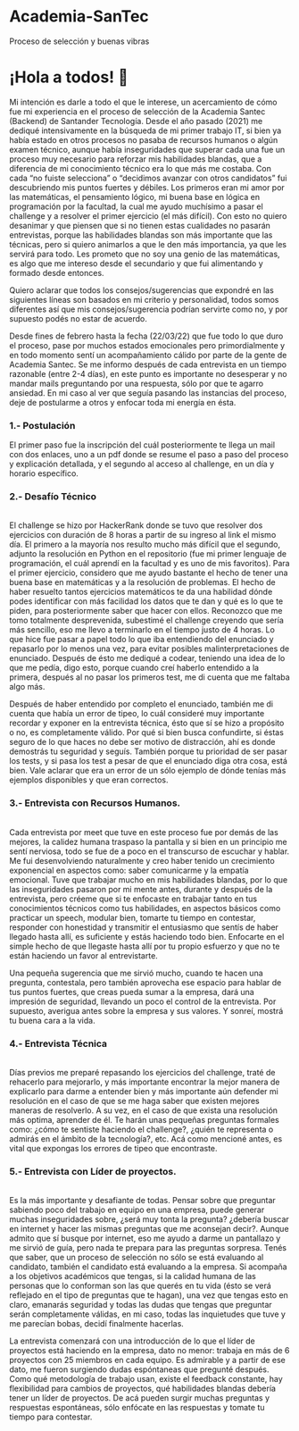 # Academia-SanTec
Proceso de selección y buenas vibras


<h1>¡Hola a todos! 👋</h1> 
Mi intención es darle a todo el que le interese, un acercamiento de cómo fue mi experiencia en el proceso de selección de la Academia Santec (Backend) de Santander Tecnología.
Desde el año pasado (2021) me dediqué intensivamente en la búsqueda de mi primer trabajo IT, si bien ya había estado en otros procesos no pasaba de recursos humanos o algún examen técnico, aunque había inseguridades que superar cada una fue un proceso muy necesario para reforzar mis habilidades blandas, que a diferencia de mi conocimiento técnico era lo que más me costaba.
Con cada “no fuiste selecciona” o “decidimos avanzar con otros candidatos” fui descubriendo mis puntos fuertes y débiles. Los primeros eran mi amor por las matemáticas, el pensamiento lógico, mi buena base en lógica en programación por la facultad, la cual me ayudo muchísimo a pasar el challenge y a resolver el primer ejercicio (el más difícil).
Con esto no quiero desanimar y que piensen que si no tienen estas cualidades no pasarán entrevistas, porque las habilidades blandas son más importante que las técnicas, pero si quiero animarlos a que le den más importancia, ya que les servirá para todo.
Les prometo que no soy una genio de las matemáticas, es algo que me intereso desde el secundario y que fui alimentando y formado desde entonces.

Quiero aclarar que todos los consejos/sugerencias que expondré en las siguientes líneas son basados en mi criterio y personalidad, todos somos diferentes así que mis consejos/sugerencia podrían servirte como no, y por supuesto podés no estar de acuerdo.

Desde fines de febrero hasta la fecha (22/03/22) que fue todo lo que duro el proceso, pase por muchos estados emocionales pero primordialmente y en todo momento sentí un acompañamiento cálido por parte de la gente de Academia Santec. Se me informo después de cada entrevista en un tiempo razonable (entre 2-4 días), en este punto es importante no desesperar y no mandar mails preguntando por una respuesta, sólo por que te agarro ansiedad.
En mi caso al ver que seguía pasando las instancias del proceso, deje de postularme a otros y enfocar toda mi energía en ésta. 

<h3>1.- Postulación</h3>
El primer paso fue la inscripción del cuál posteriormente te llega un mail con dos enlaces, uno a             
un pdf donde se resume el paso a paso del proceso y explicación detallada, y el segundo al acceso al challenge, en un día y horario específico.

<h3>2.- Desafío Técnico</h3><br>
El challenge se hizo por HackerRank donde se tuvo que resolver dos ejercicios con duración de 8 horas a partir de su ingreso al link el mismo día.
El primero a la mayoría nos resulto mucho más difícil que el segundo, adjunto la resolución en Python en el repositorio (fue mi primer lenguaje de programación, el cuál aprendí en la facultad y es uno de mis favoritos).
Para el primer ejercicio, considero que me ayudo bastante el hecho de tener una buena base en matemáticas y a la resolución de problemas. El hecho de haber resuelto tantos ejercicios matemáticos te da una habilidad dónde podes identificar con más facilidad los datos que te dan y qué es lo que te piden, para posteriormente saber que hacer con ellos.
Reconozco que me tomo totalmente desprevenida, subestimé el challenge creyendo que sería más sencillo, eso me llevo a terminarlo en el tiempo justo de 4 horas.
Lo que hice fue pasar a papel todo lo que iba entendiendo del enunciado y repasarlo por lo menos una vez, para evitar posibles malinterpretaciones de enunciado. Después de ésto  me dediqué a codear, teniendo una idea de lo que me pedía, digo esto, porque cuando creí haberlo entendido a la primera, después al no pasar los primeros test, me di cuenta que me faltaba algo más.

Después de haber entendido por completo el enunciado, también me di cuenta que había un error de tipeo, lo cuál consideré muy importante recordar y exponer en la entrevista técnica, ésto que sí se hizo a propósito o no, es completamente válido. Por qué si bien busca confundirte, si éstas seguro de lo que haces no debe ser motivo de distracción, ahí es donde demostrás tu seguridad y seguís. También porque tu prioridad de ser pasar los tests, y si pasa los test a pesar de que el enunciado diga otra cosa, está bien. Vale aclarar que era un error de un sólo ejemplo de dónde tenías más ejemplos disponibles y que eran correctos.

<h3>3.- Entrevista con Recursos Humanos.</h3><br>
Cada entrevista por meet que tuve en este proceso fue por demás de las mejores, la calidez humana traspaso la pantalla y si bien en un principio me sentí nerviosa, todo se fue de a poco en el transcurso de escuchar y hablar. Me fui desenvolviendo naturalmente y creo haber tenido un crecimiento exponencial en aspectos como: saber comunicarme y la empatía emocional.
Tuve que trabajar mucho en mis habilidades blandas, por lo que las inseguridades pasaron por mi mente antes, durante y después de la entrevista, pero créeme que si te enfocaste en trabajar tanto en tus conocimientos técnicos como tus habilidades, en aspectos básicos como practicar un speech, modular bien, tomarte tu tiempo en contestar, responder con honestidad y transmitir el entusiasmo que sentís de haber llegado hasta allí, es suficiente y estás haciendo todo bien.
Enfocarte en el simple hecho de que llegaste hasta allí por tu propio esfuerzo y que no te están haciendo un favor al entrevistarte.

Una pequeña sugerencia que me sirvió mucho, cuando te hacen una pregunta, contestala, pero también aprovecha ese espacio para hablar de tus puntos fuertes, que creas pueda sumar a la empresa, dará una impresión de seguridad, llevando un poco el control de la entrevista. Por supuesto, averigua antes sobre la empresa y sus valores. Y sonreí, mostrá tu buena cara a la vida.

<h3>4.- Entrevista Técnica</h3><br>
Días previos me preparé repasando los ejercicios del challenge, traté de rehacerlo para mejorarlo, y más importante encontrar la mejor manera de explicarlo para darme a entender bien y más importante aún defender mi resolución en el caso de que se me haga saber que existen mejores maneras de resolverlo. A su vez, en el caso de que exista una resolución más optima, aprender de él.
Te harán unas pequeñas preguntas formales como: ¿cómo te sentiste haciendo el challenge?, ¿quién te representa o admirás en el ámbito de la tecnología?, etc. 
Acá como mencioné antes, es vital que expongas los errores de tipeo que encontraste.

<h3>5.- Entrevista con Líder de proyectos.</h3><br>
Es la más importante y desafiante de todas. Pensar sobre que preguntar sabiendo poco del trabajo en equipo en una empresa, puede generar muchas inseguridades sobre, ¿será muy tonta la pregunta? ¿debería buscar en internet y hacer las mismas preguntas que me aconsejan decir?.
Aunque admito que sí busque por internet, eso me ayudo a darme un pantallazo y me sirvió de guía, pero nada te prepara para las preguntas sorpresa.
Tenés que saber, que un proceso de selección no sólo se está evaluando al candidato, también el candidato está evaluando a la empresa. Si acompaña a los objetivos académicos que tengas, si la calidad humana de las personas que lo conforman son las que querés en tu vida (ésto se verá reflejado en el tipo de preguntas que te hagan), una vez que tengas esto en claro, emanarás seguridad y todas las dudas que tengas que preguntar serán completamente válidas, en mi caso, todas las inquietudes que tuve y me parecían bobas, decidí finalmente hacerlas.

La entrevista comenzará con una introducción de lo que el líder de proyectos está haciendo en la empresa, dato no menor: trabaja en más de 6 proyectos con 25 miembros en cada equipo. Es admirable y a partir de ese dato, me fueron surgiendo dudas espóntaneas que pregunté después. Como qué metodología de trabajo usan, existe el feedback constante, hay flexibilidad para cambios de proyectos, qué habilidades blandas debería tener un líder de proyectos.
De acá pueden surgir muchas preguntas y respuestas espontáneas, sólo enfócate en las respuestas y tomate tu tiempo para contestar.

